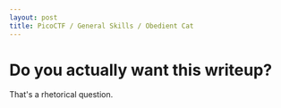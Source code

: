 ```yaml
---
layout: post
title: PicoCTF / General Skills / Obedient Cat
---
```


# Do you actually want this writeup?
That's a rhetorical question. 
